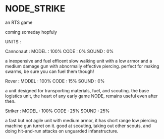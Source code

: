 # NODE_STRIKE

an RTS game

coming someday hopfuly

UNITS :

Cannonaut :
	MODEL   : 100%
	CODE    : 0% 
	SOUND   : 0%

a inexpensive and fuel efficent slow walking unit with a low armor and a medium damage gun with abnormally effective piercing. perfect for making swarms, be sure you can fuel them though!



Rover : 
	MODEL   : 100%
	CODE    : 15% 
	SOUND   : 0%

a unit designed for transporting materials, fuel, and scouting. the base logistics unit, the heart of any early game NODE, remains useful even after then.



Striker :
	MODEL   : 100%
	CODE    : 25% 
	SOUND   : 25%

a fast but not agile unit with medium armor, it has short range low piercing machine gun turret on it. good at scouting, taking out other scouts, and doing hit-and-run attacks on unguarded infanstructure.
